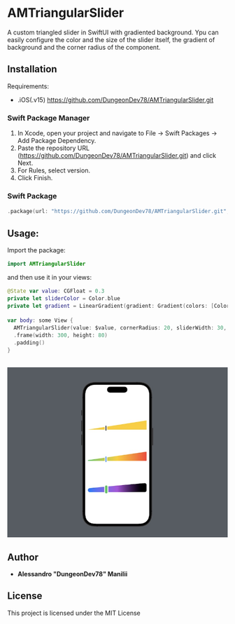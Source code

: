 # AMTriangularSlider

A custom triangled slider in SwiftUI with gradiented background.
Ypu can easily configure the color and the size of the slider itself, the gradient of background and the corner radius of the component.

## Installation
Requirements:
 - .iOS(.v15)
https://github.com/DungeonDev78/AMTriangularSlider.git

### Swift Package Manager 
1. In Xcode, open your project and navigate to File → Swift Packages → Add Package Dependency.
2. Paste the repository URL (https://github.com/DungeonDev78/AMTriangularSlider.git) and click Next.
3. For Rules, select version.
4. Click Finish.

### Swift Package
```swift
.package(url: "https://github.com/DungeonDev78/AMTriangularSlider.git", .upToNextMajor(from: "1.0.0"))
```

## Usage:

Import the package:

```Swift
import AMTriangularSlider
```

and then use it in your views:

```Swift
@State var value: CGFloat = 0.3
private let sliderColor = Color.blue
private let gradient = LinearGradient(gradient: Gradient(colors: [Color.green, Color.yellow, Color.red]), startPoint: .leading, endPoint: .trailing)

var body: some View {
  AMTriangularSlider(value: $value, cornerRadius: 20, sliderWidth: 30, sliderColor: sliderColor, background: gradient)
  .frame(width: 300, height: 80)  
  .padding()
}
    
```

![Example](https://github.com/DungeonDev78/AMTriangularSlider/blob/main/Img/001.jpg?raw=true)

## Author

* **Alessandro "DungeonDev78" Manilii**

## License

This project is licensed under the MIT License

